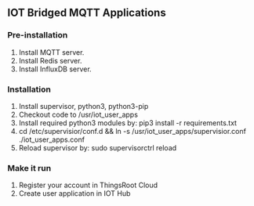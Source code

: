 ## IOT Bridged MQTT Applications

### Pre-installation
1. Install MQTT server.
2. Install Redis server.
3. Install InfluxDB server.

### Installation

1. Install supervisor, python3, python3-pip
2. Checkout code to /usr/iot_user_apps
3. Install required python3 modules by: pip3 install -r requirements.txt
4. cd /etc/supervisior/conf.d && ln -s /usr/iot_user_apps/supervisior.conf ./iot_user_apps.conf
5. Reload supervisor by: sudo supervisorctrl reload

### Make it run

1. Register your account in ThingsRoot Cloud
2. Create user application in IOT Hub

 
